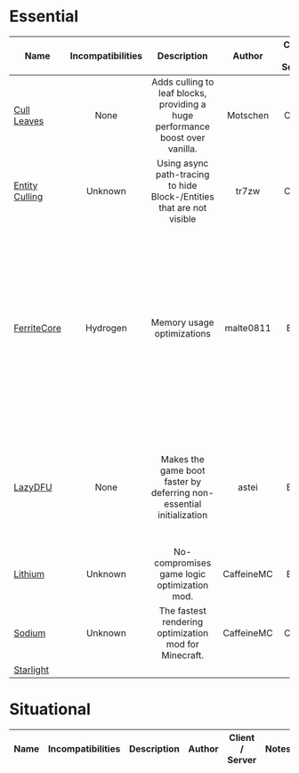 # Essential
| Name | Incompatibilities | Description | Author | Client / Server | Notes |
| --- | :---: | :---: | :---: | :---: | :---: |
| [Cull Leaves](https://modrinth.com/mod/cull-leaves) | None | Adds culling to leaf blocks, providing a huge performance boost over vanilla. | Motschen | Client | N/A |
| [Entity Culling](https://modrinth.com/mod/entityculling) | Unknown | Using async path-tracing to hide Block-/Entities that are not visible | tr7zw | Client | N/A |
| [FerriteCore](https://modrinth.com/mod/ferrite-core) | Hydrogen | Memory usage optimizations | malte0811 | Both | About officially says it's not supported with 1.18+ builds, but there are no release builds of 1.18 for Hydrogen. They probably mean *action* builds... |
| [LazyDFU](https://modrinth.com/mod/lazydfu) | None | Makes the game boot faster by deferring non-essential initialization | astei | Both | Patched on servers on 1.19.4+. Patched on clients starting with 1.21.x. |
| [Lithium](https://modrinth.com/mod/lithium) | Unknown | No-compromises game logic optimization mod. | CaffeineMC | Both | N/A |
| [Sodium](https://modrinth.com/mod/sodium) | Unknown | The fastest rendering optimization mod for Minecraft. | CaffeineMC | Client | N/A |
| [Starlight](https://modrinth.com/mod/iRfIGC1s) | 

# Situational
| Name | Incompatibilities | Description | Author | Client / Server | Notes |
| --- | :---: | :---: | :---: | :---: | :---: |